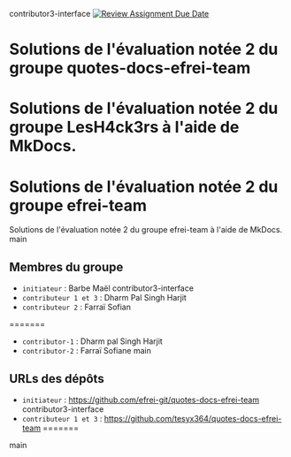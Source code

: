 contributor3-interface
[![Review Assignment Due Date](https://classroom.github.com/assets/deadline-readme-button-22041afd0340ce965d47ae6ef1cefeee28c7c493a6346c4f15d667ab976d596c.svg)](https://classroom.github.com/a/iqHMpjkg)
# Solutions de l'évaluation notée 2 du groupe quotes-docs-efrei-team

Solutions de l'évaluation notée 2 du groupe LesH4ck3rs à l'aide de MkDocs.
=======
# Solutions de l'évaluation notée 2 du groupe efrei-team

Solutions de l'évaluation notée 2 du groupe efrei-team à l'aide de MkDocs.
main

## Membres du groupe

- `initiateur` : Barbe Maël
contributor3-interface
- `contributeur 1 et 3` : Dharm Pal Singh Harjit
- `contributeur 2` : Farraï Sofian


=======
- `contributor-1` : Dharm pal Singh Harjit
- `contributor-2` : Farraï Sofiane
main

## URLs des dépôts

- `initiateur` : https://github.com/efrei-git/quotes-docs-efrei-team
contributor3-interface
- `contributeur 1 et 3` : https://github.com/tesyx364/quotes-docs-efrei-team
=======

main


